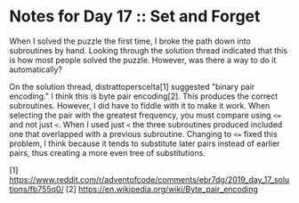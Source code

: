 # Notes for Day 17 :: Set and Forget

When I solved the puzzle the first time, I broke the path down into 
subroutines by hand.  Looking through the solution thread indicated
that this is how most people solved the puzzle.  However, was there
a way to do it automatically?

On the solution thread, distrattoperscelta[1] suggested "binary pair 
encoding."  I think this is byte pair encoding[2].  This produces the
correct subroutines.  However, I did have to fiddle with it to make
it work.  When selecting the pair with the greatest frequency, you 
must compare using `<=` and not just `<`.  When I used just `<` the
three subroutines produced included one that overlapped with a previous
subroutine.  Changing to `<=` fixed this problem, I think because
it tends to substitute later pairs instead of earlier pairs, thus
creating a more even tree of substitutions.

[1] https://www.reddit.com/r/adventofcode/comments/ebr7dg/2019_day_17_solutions/fb755q0/
[2] https://en.wikipedia.org/wiki/Byte_pair_encoding
